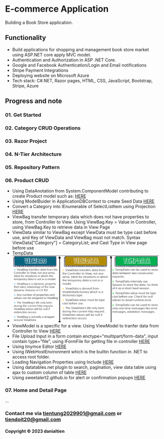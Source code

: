 # E-commerce Application

Building a Book Store application.

## Functionality
- Build applications for shopping and management book store market using ASP.NET core apply MVC
model.
- Authentication and Authorization in ASP .NET Core.
- Google and Facebook Authentication/Login and Email notifications
- Stripe Payment Integrations
- Deploying website on Microsoft Azure
- Tech stack: C#.NET, Razor pages, HTML, CSS, JavaScript, Bootstrap, Stripe, Azure

## Progress and note

### 01. Get Started
### 02. Category CRUD Operations
### 03. Razor Project
### 04. N-Tier Architecture
### 05. Repository Pattern

### 06. Product CRUD
- Using DataAnotation from System.ComponentModel contributing to create Product model such as: [HERE](https://github.com/danialtien/BookStore/commit/9fba4551adac1b2786c7c308ca4b5e4a281df311#diff-4af00b3e061916c4e05cfe2777b917cf2c7260a98a1e4295f73b78f7baaaaa47)
- Using ModelBuider in ApplicationDBContext to create Seed Data [HERE](https://github.com/danialtien/BookStore/commit/9fba4551adac1b2786c7c308ca4b5e4a281df311#diff-25ebbce75971d53bb7d1035375caf103514c923272fd0258b65fa08751a1d9e8)
- Convert a Category into IEnumerable of SelectListItem using Projection [HERE](https://github.com/danialtien/BookStore/commit/9fba4551adac1b2786c7c308ca4b5e4a281df311#r125385428)
- ViewBag transfer temporary data which does not have properties to store, from Controller to View. Using ViewBag.Key = Value in Controller, using ViewBag.Key to retrieve data in View Page
- ViewData similar to ViewBag except ViewData must be type cast before use, and Key of ViewData and ViewBag must not match. Syntax ViewData["Category"] = CategoryList; and Cast Type in View page before use
- TempData
- ![](image.png)
- ViewModel is a specific for a view. Using ViewModel to tranfer data from Controller to View [HERE](https://github.com/danialtien/BookStore/commit/9fba4551adac1b2786c7c308ca4b5e4a281df311#diff-6f162dccee31550e8016359b5438d27c0f3b522c996586ac2c341a61444c0af6)
- File Upload Input in a form contain enctype="multipart/form-data", input contain type="file", using IFormFile for getting file in controller [HERE](https://github.com/danialtien/BookStore/commit/9fba4551adac1b2786c7c308ca4b5e4a281df311#r125384532)
- Using tinymce Editor [HERE](https://github.com/danialtien/BookStore/commit/9fba4551adac1b2786c7c308ca4b5e4a281df311#r125384854)
- Using IWebHostEnvironment which is the builtin function in .NET to access root folder.
- Loading Navigation Properties using Include [HERE](https://github.com/danialtien/BookStore/commit/9fba4551adac1b2786c7c308ca4b5e4a281df311#diff-4ce819e22fdf2aab0dc75db8e9a7921c62b8474ff0a0513b540cc16c84d7b839)
- Using datatables.net plugin to search, pagination, view data table using ajax to custom column of table [HERE](https://github.com/danialtien/BookStore/commit/9fba4551adac1b2786c7c308ca4b5e4a281df311#diff-cbad95f37a7fe446afef055a47e10eda303e6c669bc39741fd8d091685baf1e7)
- Using sweetalert2.github.io for alert or confirmation popups [HERE](https://github.com/danialtien/BookStore/commit/9fba4551adac1b2786c7c308ca4b5e4a281df311#r125385847)

### 07. Home and Detail Page
...

### Contact me via tientung2029901@gmail.com or tiendoit20@gmail.com
#### Copyright &#169; 2023 danialtien

